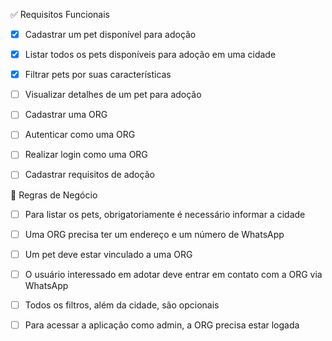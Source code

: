 ✅ Requisitos Funcionais
- [x] Cadastrar um pet disponível para adoção

- [x]  Listar todos os pets disponíveis para adoção em uma cidade

- [x]  Filtrar pets por suas características

- [ ]  Visualizar detalhes de um pet para adoção

- [ ]  Cadastrar uma ORG

- [ ]  Autenticar como uma ORG

- [ ]  Realizar login como uma ORG

- [ ]  Cadastrar requisitos de adoção

📌 Regras de Negócio
- [ ] Para listar os pets, obrigatoriamente é necessário informar a cidade

- [ ] Uma ORG precisa ter um endereço e um número de WhatsApp

- [ ] Um pet deve estar vinculado a uma ORG

- [ ] O usuário interessado em adotar deve entrar em contato com a ORG via WhatsApp

- [ ] Todos os filtros, além da cidade, são opcionais

- [ ] Para acessar a aplicação como admin, a ORG precisa estar logada